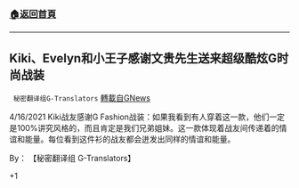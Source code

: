 ###  [:house:返回首頁](https://github.com/ourhimalayas/txt)
---

## Kiki、Evelyn和小王子感谢文贵先生送来超级酷炫G时尚战装
` 秘密翻译组G-Translators` [轉載自GNews](https://gnews.org/zh-hans/1111411/)

4/16/2021 Kiki战友感谢G Fashion战装：如果我看到有人穿着这一款，他们一定是100%讲究风格的，而且肯定是我们兄弟姐妹。这一款体现着战友间传递着的情谊和能量。每位看到这件衫的战友都会迸发出同样的情谊和能量。

By： 【秘密翻译组 G-Translators】

+1
